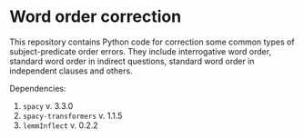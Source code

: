 # Word order correction

This repository contains Python code for correction some common types of subject-predicate order errors. They include interrogative word order, standard word order in indirect questions, standard  word order in independent clauses and others.

Dependencies:

1. `spacy` v. 3.3.0
2. `spacy-transformers` v. 1.1.5
3. `lemmInflect` v. 0.2.2
